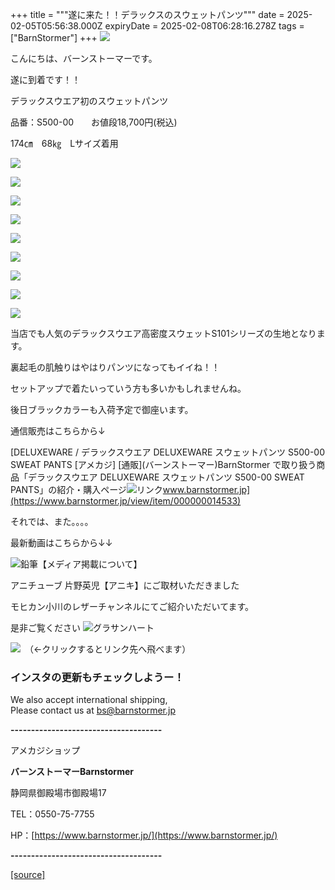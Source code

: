 +++
title = """遂に来た！！デラックスのスウェットパンツ"""
date = 2025-02-05T05:56:38.000Z
expiryDate = 2025-02-08T06:28:16.278Z
tags = ["BarnStormer"]
+++
[![](https://stat.ameba.jp/user_images/20231023/16/barnstormer-go/b2/03/p/o0420015015354743273.png)](https://ameblo.jp/barnstormer-go/entry-12825670498.html)

こんにちは、バーンストーマーです。

遂に到着です！！

デラックスウエア初のスウェットパンツ

品番：S500-00　　お値段18,700円(税込)

174㎝　68㎏　Lサイズ着用

[![](https://stat.ameba.jp/user_images/20250205/14/barnstormer-go/8f/06/j/o0466070015540901627.jpg)](https://stat.ameba.jp/user_images/20250205/14/barnstormer-go/8f/06/j/o0466070015540901627.jpg)

[![](https://stat.ameba.jp/user_images/20250205/14/barnstormer-go/e1/52/j/o0466070015540901632.jpg)](https://stat.ameba.jp/user_images/20250205/14/barnstormer-go/e1/52/j/o0466070015540901632.jpg)

[![](https://stat.ameba.jp/user_images/20250205/14/barnstormer-go/c6/1d/j/o0466070015540901633.jpg)](https://stat.ameba.jp/user_images/20250205/14/barnstormer-go/c6/1d/j/o0466070015540901633.jpg)

[![](https://stat.ameba.jp/user_images/20250205/14/barnstormer-go/af/b2/j/o0466070015540901629.jpg)](https://stat.ameba.jp/user_images/20250205/14/barnstormer-go/af/b2/j/o0466070015540901629.jpg)

[![](https://stat.ameba.jp/user_images/20250205/14/barnstormer-go/67/1d/j/o0466070015540901648.jpg)](https://stat.ameba.jp/user_images/20250205/14/barnstormer-go/67/1d/j/o0466070015540901648.jpg)

[![](https://stat.ameba.jp/user_images/20250205/14/barnstormer-go/90/c8/j/o0466070015540901619.jpg)](https://stat.ameba.jp/user_images/20250205/14/barnstormer-go/90/c8/j/o0466070015540901619.jpg)

[![](https://stat.ameba.jp/user_images/20250205/14/barnstormer-go/48/35/j/o0466070015540901621.jpg)](https://stat.ameba.jp/user_images/20250205/14/barnstormer-go/48/35/j/o0466070015540901621.jpg)

[![](https://stat.ameba.jp/user_images/20250205/14/barnstormer-go/6a/09/j/o0466070015540901625.jpg)](https://stat.ameba.jp/user_images/20250205/14/barnstormer-go/6a/09/j/o0466070015540901625.jpg)

[![](https://stat.ameba.jp/user_images/20250205/14/barnstormer-go/1d/6a/j/o0466070015540901642.jpg)](https://stat.ameba.jp/user_images/20250205/14/barnstormer-go/1d/6a/j/o0466070015540901642.jpg)

当店でも人気のデラックスウエア高密度スウェットS101シリーズの生地となります。

裏起毛の肌触りはやはりパンツになってもイイね！！

セットアップで着たいっていう方も多いかもしれませんね。

後日ブラックカラーも入荷予定で御座います。

通信販売はこちらから↓

[DELUXEWARE / デラックスウエア DELUXEWARE スウェットパンツ S500-00 SWEAT PANTS \[アメカジ\] \[通販\](バーンストーマー)BarnStormer で取り扱う商品「デラックスウエア DELUXEWARE スウェットパンツ S500-00 SWEAT PANTS」の紹介・購入ページ![リンク](https://c.stat100.ameba.jp/ameblo/symbols/v3.20.0/svg/gray/editor_link.svg)www.barnstormer.jp](https://www.barnstormer.jp/view/item/000000014533)

それでは、また。。。。

最新動画はこちらから↓↓

![鉛筆](https://stat100.ameba.jp/blog/ucs/img/char/char3/519.png)【メディア掲載について】

アニチューブ 片野英児【アニキ】にご取材いただきました

モヒカン小川のレザーチャンネルにてご紹介いただいてます。

是非ご覧ください ![グラサンハート](https://stat100.ameba.jp/blog/ucs/img/char/char3/148.png)

[![](https://stat.ameba.jp/user_images/20230412/16/barnstormer-go/6a/23/p/o0108010815269242493.png)](https://www.instagram.com/barnstormer_daily/)　（←クリックするとリンク先へ飛べます）

### インスタの更新もチェックしようー！

We also accept international shipping,  
Please contact us at bs@barnstormer.jp

**\-------------------------------------**

アメカジショップ

**バーンストーマーBarnstormer**

静岡県御殿場市御殿場17

TEL：0550-75-7755

HP：[https://www.barnstormer.jp/](https://www.barnstormer.jp/)

**\-------------------------------------**

[[source]](https://ameblo.jp/barnstormer-go/entry-12885251896.html)
